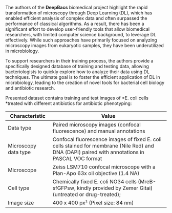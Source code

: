 The authors of the **DeepBacs** biomedical project highlight the rapid transformation of microscopy through Deep Learning (DL), which has enabled efficient analysis of complex data and often surpassed the performance of classical algorithms. As a result, there has been a significant effort to develop user-friendly tools that allow biomedical researchers, with limited computer science background, to leverage DL effectively. While such approaches have primarily focused on analyzing microscopy images from eukaryotic samples, they have been underutilized in microbiology. 

To support researchers in their training process, the authors provide a specifically designed database of training and testing data, allowing bacteriologists to quickly explore how to analyze their data using DL techniques. The ultimate goal is to foster the efficient application of DL in microbiology, leading to the creation of novel tools for bacterial cell biology and antibiotic research.

Presented dataset contains training and test images of *E. coli cells *treated with different antibiotics for antibiotic phenotyping:

| Characteristic       | Value                         |
| -------------------- | ----------------------------- |
| Data type         | Paired microscopy images (confocal fluorescence) and manual annotations                           |
| Microscopy data type            | Confocal fluorescence images of fixed E. coli cells stained for membrane (Nile Red) and DNA (DAPI) paired with annotations in PASCAL VOC format          |
| Microscope |Zeiss LSM710 confocal microscope with a Plan-Apo 63x oil objective (1.4 NA) |
| Cell type   |  Chemically fixed E. coli NO34 cells (MreB-sfGFPsw, kindly provided by Zemer Gitai) (untreated or drug-treated);                       |
| Image size  |400 x 400 px² (Pixel size: 84 nm)        |
